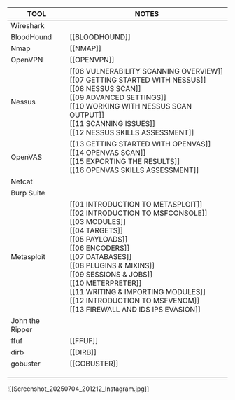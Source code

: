 | TOOL                | NOTES                                                                                                                                                                                                                                                                                                                                                           |
| ------------------- | --------------------------------------------------------------------------------------------------------------------------------------------------------------------------------------------------------------------------------------------------------------------------------------------------------------------------------------------------------------- |
| Wireshark           |                                                                                                                                                                                                                                                                                                                                                                 |
| BloodHound          | [[BLOODHOUND]]                                                                                                                                                                                                                                                                                                                                                  |
| Nmap                | [[NMAP]]                                                                                                                                                                                                                                                                                                                                                        |
| OpenVPN             | [[OPENVPN]]                                                                                                                                                                                                                                                                                                                                                     |
| Nessus              | [[06 VULNERABILITY SCANNING OVERVIEW]]<br>[[07 GETTING STARTED WITH NESSUS]]<br>[[08 NESSUS SCAN]]<br>[[09 ADVANCED SETTINGS]]<br>[[10 WORKING WITH NESSUS SCAN OUTPUT]]<br>[[11 SCANNING ISSUES]]<br>[[12 NESSUS SKILLS ASSESSMENT]]                                                                                                                           |
| OpenVAS             | [[13 GETTING STARTED WITH OPENVAS]]<br>[[14 OPENVAS SCAN]]<br>[[15 EXPORTING THE RESULTS]]<br>[[16 OPENVAS SKILLS ASSESSMENT]]                                                                                                                                                                                                                                  |
| Netcat              |                                                                                                                                                                                                                                                                                                                                                                 |
| Burp Suite<br>      |                                                                                                                                                                                                                                                                                                                                                                 |
| Metasploit<br>      | [[01 INTRODUCTION TO METASPLOIT]]<br>[[02 INTRODUCTION TO MSFCONSOLE]]<br>[[03 MODULES]]<br>[[04 TARGETS]]<br>[[05 PAYLOADS]]<br>[[06 ENCODERS]]<br>[[07 DATABASES]]<br>[[08 PLUGINS & MIXINS]]<br>[[09 SESSIONS & JOBS]]<br>[[10 METERPRETER]]<br>[[11 WRITING & IMPORTING MODULES]]<br>[[12 INTRODUCTION TO MSFVENOM]]<br>[[13 FIREWALL AND IDS IPS EVASION]] |
| John the Ripper<br> |                                                                                                                                                                                                                                                                                                                                                                 |
| ffuf                | [[FFUF]]                                                                                                                                                                                                                                                                                                                                                        |
| dirb                | [[DIRB]]                                                                                                                                                                                                                                                                                                                                                        |
| gobuster            | [[GOBUSTER]]                                                                                                                                                                                                                                                                                                                                                    |
|                     |                                                                                                                                                                                                                                                                                                                                                                 |
|                     |                                                                                                                                                                                                                                                                                                                                                                 |
|                     |                                                                                                                                                                                                                                                                                                                                                                 |

![[Screenshot_20250704_201212_Instagram.jpg]]